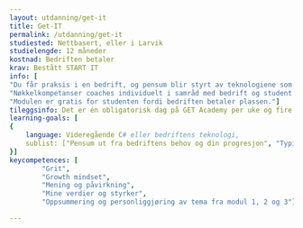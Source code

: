 ```yaml
---
layout: utdanning/get-it
title: Get-IT
permalink: /utdanning/get-it
studiested: Nettbasert, eller i Larvik
studielengde: 12 måneder
kostnad: Bedriften betaler
krav: Bestått START IT
info: [
"Du får praksis i en bedrift, og pensum blir styrt av teknologiene som brukes der. Du får tett individuell oppfølging av GET Academy både i nøkkelkompetanser og IT-utvikling.",
"Nøkkelkompetanser coaches individuelt i samråd med bedrift og student.",
"Modulen er gratis for studenten fordi bedriften betaler plassen."]
tileggsinfo: Det er én obligatorisk dag på GET Academy per uke og fire dager i bedrift. I løpet av skoleåret er det også tre individuelle uker hvor du er på skolen alle dager og gjør opplegg fra skolen.
learning-goals: [
{
    language: Videregående C# eller bedriftens teknologi,
    sublist: ["Pensum ut fra bedriftens behov og din progresjon", "Typisk de samme emnene som i det utvidede pensumet i modul 3 - men med bedriftens teknologivalg"]
}]
keycompetences: [
        "Grit",
        "Growth mindset",
        "Mening og påvirkning",
        "Mine verdier og styrker",
        "Oppsummering og personliggjøring av tema fra modul 1, 2 og 3"]

---
```

